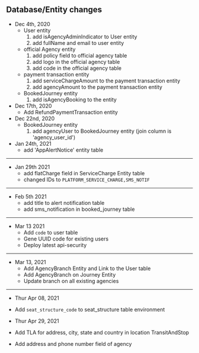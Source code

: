 ## Database/Entity changes
* Dec 4th, 2020
    * User entity
        1. add isAgencyAdminIndicator to User entity
        2. add fullName and email to user entity
    * official Agency entity    
        1. add policy field to official agency table
        2. add logo in the official agency table
        3. add code in the official agency table
    * payment transaction entity    
        1. add serviceChargeAmount to the payment transaction entity
        2. add agencyAmount to the payment transaction entity
    * BookedJourney entity
        1. add isAgencyBooking to the entity    
* Dec 17th, 2020
    * Add RefundPaymentTransaction entity
* Dec 22nd, 2020
    * BookedJourney entity
        1. add agencyUser to BookedJourney entity (join column is 'agency_user_id') 
* Jan 24th, 2021
    * add 'AppAlertNotice' entity table
___________________________________________
* Jan 29th 2021
    * add flatCharge field in ServiceCharge Entity table
    * changed IDs to `PLATFORM_SERVICE_CHARGE,SMS_NOTIF`
-------------------------------------------
* Feb 5th 2021
    * add title to alert notification table
    * add sms_notification in booked_journey table
-------------------------------------------    
* Mar 13 2021
    * Add `code` to user table
    * Gene UUID code for existing users
    * Deploy latest api-security
-----------------------------------------------    
* Mar 13, 2021
  * Add AgencyBranch Entity and Link to the User table
  * Add AgencyBranch on Journey Entity  
  * Update branch on all existing agencies  
    
--------------------------------------------------------------------
* Thur Apr 08, 2021
 * Add `seat_structure_code` to seat_structure table environment

* Thur Apr 29, 2021
 * Add TLA for address, city, state and country in location TransitAndStop
 * Add address and phone number  field of agency
